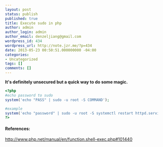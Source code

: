 ```yaml
---
layout: post
status: publish
published: true
title: Execute sudo in php
author: admin
author_login: admin
author_email: denzeljiang@gmail.com
wordpress_id: 434
wordpress_url: http://note.jzr.me/?p=434
date: 2013-05-23 00:50:51.000000000 -04:00
categories:
- Uncategorized
tags: []
comments: []
---
```


**It's definitely unsecured but a quick way to do some magic.**

```php
<?php
#echo password to sudo
system('echo "PASS" | sudo -u root -S COMMAND');

#example
system('echo "password" | sudo -u root -S systemctl restart httpd.service')
?>
```

#### References:
http://www.php.net/manual/en/function.shell-exec.php#101440
